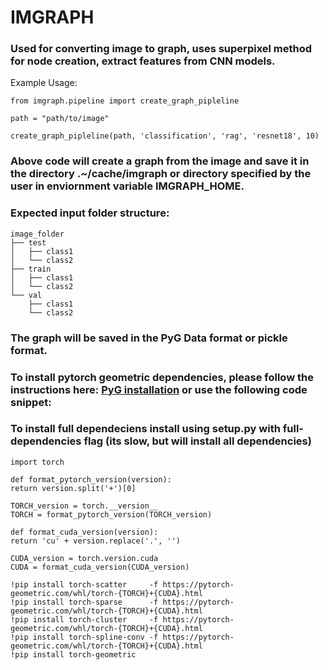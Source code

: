# IMGRAPH 

### Used for converting image to graph, uses superpixel method for node creation, extract features from CNN models. 

Example Usage: 

```
from imgraph.pipeline import create_graph_pipleline

path = "path/to/image"

create_graph_pipleline(path, 'classification', 'rag', 'resnet18', 10)

```

### Above code will create a graph from the image and save it in the directory .~/cache/imgraph or directory specified by the user in enviornment variable IMGRAPH_HOME.


### Expected input folder structure: 

```
image_folder
├── test
│   ├── class1
│   └── class2
├── train
│   ├── class1
│   └── class2
└── val
    ├── class1
    └── class2
```


### The graph will be saved in the PyG Data format or pickle format.

### To install pytorch geometric dependencies, please follow the instructions here: [PyG installation](https://pytorch-geometric.readthedocs.io/en/latest/notes/installation.html) or use the following code snippet:

### To install full dependeciens install using setup.py with full-dependencies flag (its slow, but will install all dependencies)

    
```
import torch

def format_pytorch_version(version):
return version.split('+')[0]

TORCH_version = torch.__version__
TORCH = format_pytorch_version(TORCH_version)

def format_cuda_version(version):
return 'cu' + version.replace('.', '')

CUDA_version = torch.version.cuda
CUDA = format_cuda_version(CUDA_version)

!pip install torch-scatter     -f https://pytorch-geometric.com/whl/torch-{TORCH}+{CUDA}.html
!pip install torch-sparse      -f https://pytorch-geometric.com/whl/torch-{TORCH}+{CUDA}.html
!pip install torch-cluster     -f https://pytorch-geometric.com/whl/torch-{TORCH}+{CUDA}.html
!pip install torch-spline-conv -f https://pytorch-geometric.com/whl/torch-{TORCH}+{CUDA}.html
!pip install torch-geometric 

```




